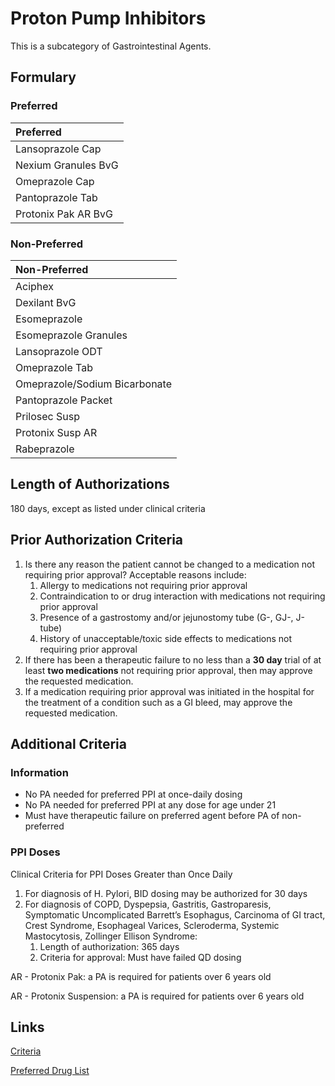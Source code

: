 # Proton Pump Inhibitors

This is a subcategory of Gastrointestinal Agents.

## Formulary

### Preferred

| Preferred           |
| :------------------ |
| Lansoprazole Cap    |
| Nexium Granules BvG |
| Omeprazole Cap      |
| Pantoprazole Tab    |
| Protonix Pak AR BvG |

### Non-Preferred

| Non-Preferred                 |
| :---------------------------- |
| Aciphex                       |
| Dexilant BvG                  |
| Esomeprazole                  |
| Esomeprazole Granules         |
| Lansoprazole ODT              |
| Omeprazole Tab                |
| Omeprazole/Sodium Bicarbonate |
| Pantoprazole Packet           |
| Prilosec Susp                 |
| Protonix Susp AR              |
| Rabeprazole                   |

## Length of Authorizations

180 days, except as listed under clinical criteria

## Prior Authorization Criteria

1.  Is there any reason the patient cannot be changed to a medication not requiring prior approval? Acceptable reasons include:
    1.  Allergy to medications not requiring prior approval
    2.  Contraindication to or drug interaction with medications not requiring prior approval
    3.  Presence of a gastrostomy and/or jejunostomy tube (G-, GJ-, J-tube)
    4.  History of unacceptable/toxic side effects to medications not requiring prior approval
2.  If there has been a therapeutic failure to no less than a **30 day** trial of at least **two medications** not requiring prior approval, then may approve the requested medication.
3.  If a medication requiring prior approval was initiated in the hospital for the treatment of a condition such as a GI bleed, may approve the requested medication.

## Additional Criteria
### Information

-   No PA needed for preferred PPI at once-daily dosing
-   No PA needed for preferred PPI at any dose for age under 21
-   Must have therapeutic failure on preferred agent before PA of non-preferred

### PPI Doses

Clinical Criteria for PPI Doses Greater than Once Daily

1.  For diagnosis of H. Pylori, BID dosing may be authorized for 30 days
2.  For diagnosis of COPD, Dyspepsia, Gastritis, Gastroparesis, Symptomatic Uncomplicated Barrett’s Esophagus, Carcinoma of GI tract, Crest Syndrome, Esophageal Varices, Scleroderma, Systemic Mastocytosis, Zollinger Ellison Syndrome:
    1.  Length of authorization: 365 days
    2.  Criteria for approval: Must have failed QD dosing

AR - Protonix Pak: a PA is required for patients over 6 years old

AR - Protonix Suspension: a PA is required for patients over 6 years old

## Links

[Criteria](https://pharmacy.medicaid.ohio.gov/sites/default/files/20221001_UPDL_Criteria_APPROVED.pdf#page=65)

[Preferred Drug List](https://pharmacy.medicaid.ohio.gov/sites/default/files/20221001_UPDL_APPROVED_.pdf#page=23)
